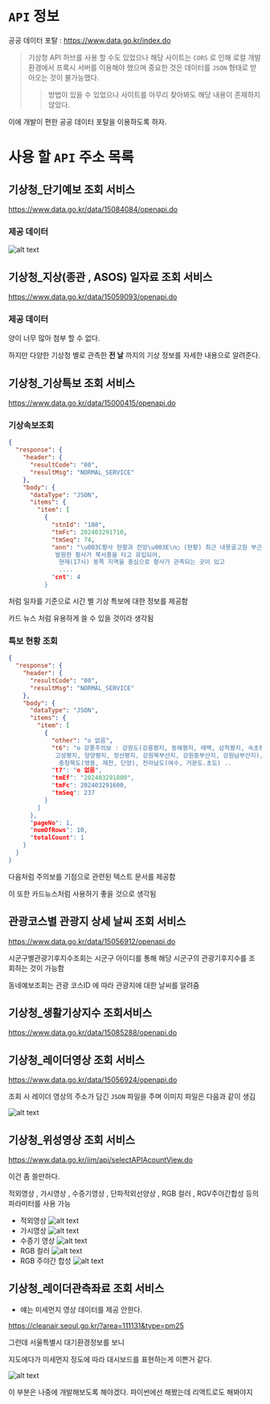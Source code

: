 # `API` 정보

공공 데이터 포탈 : https://www.data.go.kr/index.do

> 기상청 API 허브를 사용 할 수도 있었으나 해당 사이트는 `CORS` 로 인해 로컬 개발 환경에서 프록시 서버를 이용해야 했으며
> 중요한 것은 데이터를 `JSON` 형태로 받아오는 것이 불가능했다.
>
> > 방법이 있을 수 있었으나 사이트를 아무리 찾아봐도 해당 내용이 존재하지 않았다.

이에 개발이 편한 공공 데이터 포탈을 이용하도록 하자.

# 사용 할 `API` 주소 목록

## 기상청\_단기예보 조회 서비스

https://www.data.go.kr/data/15084084/openapi.do

### 제공 데이터

![alt text](image-2.png)

## 기상청\_지상(종관 , ASOS) 일자료 조회 서비스

https://www.data.go.kr/data/15059093/openapi.do

### 제공 데이터

양이 너무 많아 첨부 할 수 없다.

하지만 다양한 기상청 별로 관측한 **전 날** 까지의 기상 정보를 자세한 내용으로 알려준다.

## 기상청\_기상특보 조회 서비스

https://www.data.go.kr/data/15000415/openapi.do

### 기상속보조회

```json
{
  "response": {
    "header": {
      "resultCode": "00",
      "resultMsg": "NORMAL_SERVICE"
    },
    "body": {
      "dataType": "JSON",
      "items": {
        "item": [
          {
            "stnId": "108",
            "tmFc": 202403291710,
            "tmSeq": 74,
            "ann": "\u003C황사 현황과 전망\u003E\n○ (현황) 최근 내몽골고원 부근에서
             발원한 황사가 북서풍을 타고 유입되어,
              현재(17시) 동쪽 지역을 중심으로 황사가 관측되는 곳이 있고
              ....
            "cnt": 4
          }
```

처럼 일자를 기준으로 시간 별 기상 특보에 대한 정보를 제공함

카드 뉴스 처럼 유용하게 쓸 수 있을 것이라 생각됨

### 특보 현황 조회

```json
{
  "response": {
    "header": {
      "resultCode": "00",
      "resultMsg": "NORMAL_SERVICE"
    },
    "body": {
      "dataType": "JSON",
      "items": {
        "item": [
          {
            "other": "o 없음",
            "t6": "o 강풍주의보 : 강원도(강릉평지, 동해평지, 태백, 삼척평지, 속초평지,
             고성평지, 양양평지, 정선평지, 강원북부산지, 강원중부산지, 강원남부산지),
              충청북도(영동, 제천, 단양), 전라남도(여수, 거문도.초도) ..
            "t7": "o 없음",
            "tmEf": "202403291800",
            "tmFc": 202403291600,
            "tmSeq": 237
          }
        ]
      },
      "pageNo": 1,
      "numOfRows": 10,
      "totalCount": 1
    }
  }
}
```

다음처럼 주의보를 기점으로 관련된 텍스트 문서를 제공함

이 또한 카드뉴스처럼 사용하기 좋을 것으로 생각됨

## 관광코스별 관광지 상세 날씨 조회 서비스

https://www.data.go.kr/data/15056912/openapi.do

시군구별관광기후지수조회는 시군구 아이디를 통해 해당 시군구의 관광기후지수를 조회하는 것이 가능함

동네예보조회는 관광 코스ID 에 따라 관광지에 대한 날씨를 알려줌

## 기상청\_생활기상지수 조회서비스

https://www.data.go.kr/data/15085288/openapi.do

## 기상청\_레이더영상 조회 서비스

https://www.data.go.kr/data/15056924/openapi.do

조회 시 레이더 영상의 주소가 담긴 `JSON` 파일을 주며 이미지 파일은 다음과 같이 생김

![alt text](image-3.png)

## 기상청\_위성영상 조회 서비스

https://www.data.go.kr/iim/api/selectAPIAcountView.do

이건 좀 쓸만하다.

적외영상 , 가시영상 , 수증기영상 , 단파적외선양상 , RGB 컬러 , RGV주야간합성 등의 파라미터를 사용 가능

- 적외영상
  ![alt text](image-4.png)
- 가시영상
  ![alt text](image.png)
- 수증기 영상
  ![alt text](image-1.png)
- RGB 컬러
  ![alt text](image-5.png)
- RGB 주야간 합성
  ![alt text](image-6.png)

## 기상청\_레이더관측좌료 조회 서비스

- 얘는 미세먼지 영상 데이터를 제공 안한다.

https://cleanair.seoul.go.kr/?area=111131&type=pm25

그런데 서울특별시 대기환경정보를 보니

지도에다가 미세먼지 정도에 따라 대시보드를 표현하는게 이쁜거 같다.

![alt text](image-7.png)

이 부분은 나중에 개발해보도록 해야겠다. 파이썬에선 해봤는데 리액트로도 해봐야지
